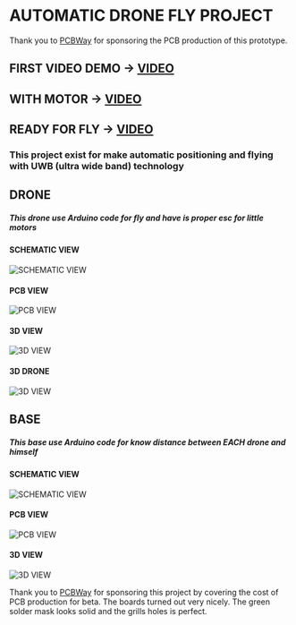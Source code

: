 # AUTOMATIC DRONE FLY PROJECT

Thank you to [PCBWay](https://www.pcbway.com/) for sponsoring the PCB production of this prototype.

## FIRST VIDEO DEMO -> [VIDEO](https://youtube.com/shorts/m3bDPPfCCp4?feature=share)

## WITH MOTOR -> [VIDEO](https://youtube.com/shorts/Sa2Nf204R9k?feature=share)

## READY FOR FLY -> [VIDEO](https://www.youtube.com/shorts/XvAniwky4LE?feature=share)

### This project exist for make automatic positioning and flying with UWB (ultra wide band) technology

## DRONE

##### This drone use Arduino code for fly and have is proper esc for little motors

#### SCHEMATIC VIEW

![SCHEMATIC VIEW](https://github.com/rmingon/drone-uwb/blob/main/drone/schematic_pcb.png?raw=true)

#### PCB VIEW

![PCB VIEW](https://github.com/rmingon/drone-uwb/blob/main/drone/pcb.png?raw=true)

#### 3D VIEW

![3D VIEW](https://github.com/rmingon/drone-uwb/blob/main/drone/3d_pcb.png?raw=true)

#### 3D DRONE

![3D VIEW](https://github.com/rmingon/drone-uwb/blob/main/drone/drone_3D.png?raw=true)

## BASE

##### This base use Arduino code for know distance between EACH drone and himself

#### SCHEMATIC VIEW

![SCHEMATIC VIEW](https://github.com/rmingon/drone-uwb/blob/main/base/schematic_pcb.png?raw=true)

#### PCB VIEW

![PCB VIEW](https://github.com/rmingon/drone-uwb/blob/main/base/pcb.png?raw=true)

#### 3D VIEW

![3D VIEW](https://github.com/rmingon/drone-uwb/blob/main/base/3d_pcb.png?raw=true)

Thank you to [PCBWay](https://www.pcbway.com/) for sponsoring this project by covering the cost of PCB production for beta. The boards turned out very nicely. The green solder mask looks solid and the grills holes is perfect.